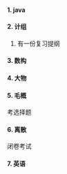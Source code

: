 #### 1. java

#### 2. 计组
1. 有一份复习提纲

#### 3. 数构

#### 4. 大物

#### 5. 毛概
考选择题
#### 6. 离散
闭卷考试
#### 7. 英语










